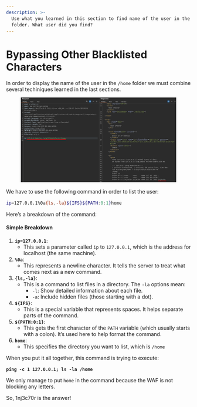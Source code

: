```yaml
---
description: >-
  Use what you learned in this section to find name of the user in the '/home'
  folder. What user did you find?
---
```


# Bypassing Other Blacklisted Characters

In order to display the name of the user in the `/home` folder we must combine several techiniques learned in the last sections.

<figure><img src="../../../.gitbook/assets/image (2) (1).png" alt=""><figcaption></figcaption></figure>

We have to use the following command in order to list the user:

```bash
ip=127.0.0.1%0a{ls,-la}${IFS}${PATH:0:1}home
```

Here’s a  breakdown of the command:

#### Simple Breakdown

1. **`ip=127.0.0.1`**:
   * This sets a parameter called `ip` to `127.0.0.1`, which is the address for localhost (the same machine).
2. **`%0a`**:
   * This represents a newline character. It tells the server to treat what comes next as a new command.
3. **`{ls,-la}`**:
   * This is a command to list files in a directory. The `-la` options mean:
     * `-l`: Show detailed information about each file.
     * `-a`: Include hidden files (those starting with a dot).
4. **`${IFS}`**:
   * This is a special variable that represents spaces. It helps separate parts of the command.
5. **`${PATH:0:1}`**:
   * This gets the first character of the `PATH` variable (which usually starts with a colon). It’s used here to help format the command.
6. **`home`**:
   * This specifies the directory you want to list, which is `/home`

When you put it all together, this command is trying to execute:

<pre class="language-bash"><code class="lang-bash"><strong>ping -c 1 127.0.0.1; ls -la /home
</strong></code></pre>

We only manage to put `home` in the command because the WAF is not blocking any letters.

So, 1nj3c70r is the answer!
